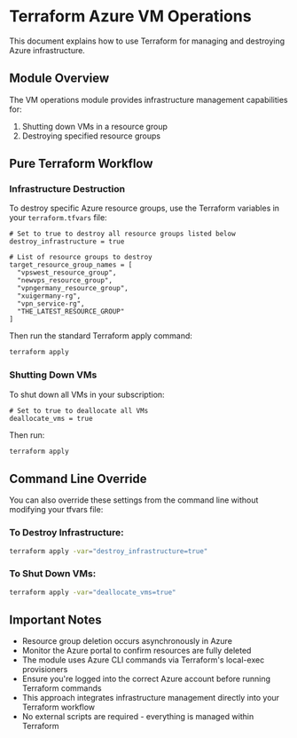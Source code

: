 # Terraform Azure VM Operations

This document explains how to use Terraform for managing and destroying Azure infrastructure.

## Module Overview

The VM operations module provides infrastructure management capabilities for:

1. Shutting down VMs in a resource group
2. Destroying specified resource groups

## Pure Terraform Workflow

### Infrastructure Destruction

To destroy specific Azure resource groups, use the Terraform variables in your `terraform.tfvars` file:

```hcl
# Set to true to destroy all resource groups listed below
destroy_infrastructure = true

# List of resource groups to destroy
target_resource_group_names = [
  "vpswest_resource_group",
  "newvps_resource_group",
  "vpngermany_resource_group",
  "xuigermany-rg",
  "vpn_service-rg",
  "THE_LATEST_RESOURCE_GROUP"
]
```

Then run the standard Terraform apply command:

```bash
terraform apply
```

### Shutting Down VMs

To shut down all VMs in your subscription:

```hcl
# Set to true to deallocate all VMs
deallocate_vms = true
```

Then run:

```bash
terraform apply
```

## Command Line Override

You can also override these settings from the command line without modifying your tfvars file:

### To Destroy Infrastructure:

```bash
terraform apply -var="destroy_infrastructure=true"
```

### To Shut Down VMs:

```bash
terraform apply -var="deallocate_vms=true"
```

## Important Notes

- Resource group deletion occurs asynchronously in Azure
- Monitor the Azure portal to confirm resources are fully deleted
- The module uses Azure CLI commands via Terraform's local-exec provisioners
- Ensure you're logged into the correct Azure account before running Terraform commands
- This approach integrates infrastructure management directly into your Terraform workflow
- No external scripts are required - everything is managed within Terraform 
